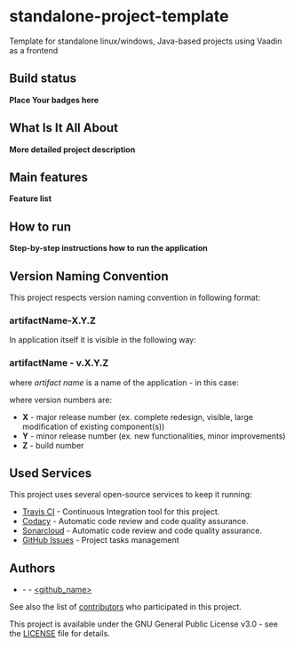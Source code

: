 # standalone-project-template
Template for standalone linux/windows, Java-based projects using Vaadin as a frontend

## Build status
**Place Your badges here**

## What Is It All About
**More detailed project description**

## Main features
**Feature list**

## How to run
**Step-by-step instructions how to run the application**

## Version Naming Convention

This project respects version naming convention in following format:

### artifactName-X.Y.Z

In application itself it is visible in the following way:

### artifactName - v.X.Y.Z

where *artifact name* is a name of the application - in this case: **<your-application-name>**

where version numbers are:

- **X** - major release number (ex. complete redesign, visible, large modification of existing component(s))
- **Y** - minor release number (ex. new functionalities, minor improvements)
- **Z** - build number

## Used Services

This project uses several open-source services to keep it running:

- [Travis CI](<Travis_URL>) - Continuous Integration tool for this project.
- [Codacy](<Codacy_URL>) - Automatic code review and code quality assurance.
- [Sonarcloud](<Sonar_URL>) - Automatic code review and code quality assurance.
- [GitHub Issues](<KanbanBoard_URL>) - Project tasks management

## Authors

- **<author>** - *<responsibilites>* - [<github_name>](<github_profile_URL>)

See also the list of [contributors](https://github.com/<organization>/<repository>/contributors) who participated in this project.

This project is available under the GNU General Public License v3.0 - see the [LICENSE](LICENSE) file for details.